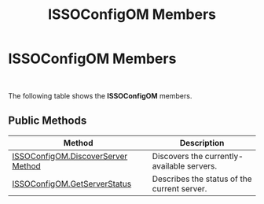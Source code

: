 ﻿---
title: ISSOConfigOM Members
TOCTitle: ISSOConfigOM Members
ms:assetid: d62534a0-7f56-4fd0-8f9f-5159ee6a76dc
ms:mtpsurl: https://msdn.microsoft.com/en-us/library/Aa772016(v=BTS.80)
ms:contentKeyID: 51531544
ms.date: 08/30/2017
mtps_version: v=BTS.80
---

# ISSOConfigOM Members

 

The following table shows the **ISSOConfigOM** members.

## Public Methods

<table>
<thead>
<tr class="header">
<th>Method</th>
<th>Description</th>
</tr>
</thead>
<tbody>
<tr class="odd">
<td><a href="issoconfigom-discoverserver-method.md">ISSOConfigOM.DiscoverServer Method</a></td>
<td>Discovers the currently-available servers.</td>
</tr>
<tr class="even">
<td><a href="issoconfigom-getserverstatus.md">ISSOConfigOM.GetServerStatus</a></td>
<td>Describes the status of the current server.</td>
</tr>
</tbody>
</table>

